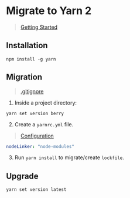 # Migrate to Yarn 2

> [Getting Started](https://yarnpkg.com/getting-started/migration)

## Installation

```shell
npm install -g yarn
```

## Migration

> [.gitignore](https://yarnpkg.com/getting-started/qa#which-files-should-be-gitignored)

1. Inside a project directory:

```shell
yarn set version berry
```

2. Create a `yarnrc.yml` file.

> [Configuration](https://yarnpkg.com/configuration/yarnrc#nodeLinker)

```yaml
nodeLinker: "node-modules"
```

3. Run `yarn install` to migrate/create `lockfile`.

## Upgrade

```shell
yarn set version latest
```
